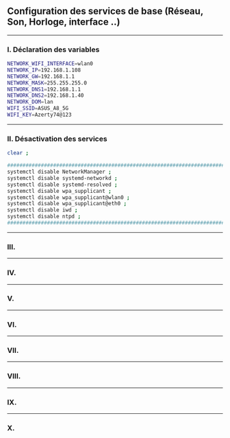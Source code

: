 ## Configuration des services de base (Réseau, Son, Horloge, interface ..)

----------------------------------------------------------------------------------------------------------------
### I. Déclaration des variables
```bash
NETWORK_WIFI_INTERFACE=wlan0
NETWORK_IP=192.168.1.108
NETWORK_GW=192.168.1.1
NETWORK_MASK=255.255.255.0
NETWORK_DNS1=192.168.1.1
NETWORK_DNS2=192.168.1.40
NETWORK_DOM=lan
WIFI_SSID=ASUS_A8_5G
WIFI_KEY=Azerty74@123
```

----------------------------------------------------------------------------------------------------------------
### II. Désactivation des services
```bash
clear ;

################################################################################################################
systemctl disable NetworkManager ;
systemctl disable systemd-networkd ;
systemctl disable systemd-resolved ;
systemctl disable wpa_supplicant ;
systemctl disable wpa_supplicant@wlan0 ;
systemctl disable wpa_supplicant@eth0 ;
systemctl disable iwd ;
systemctl disable ntpd ; 
################################################################################################################
```

----------------------------------------------------------------------------------------------------------------
### III.

----------------------------------------------------------------------------------------------------------------
### IV.

----------------------------------------------------------------------------------------------------------------
### V.

----------------------------------------------------------------------------------------------------------------
### VI.

----------------------------------------------------------------------------------------------------------------
### VII.

----------------------------------------------------------------------------------------------------------------
### VIII.

----------------------------------------------------------------------------------------------------------------
### IX.

----------------------------------------------------------------------------------------------------------------
### X.
